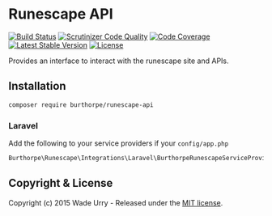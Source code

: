 # Runescape API

[![Build Status](https://travis-ci.org/Burthorpe/runescape-api.svg?branch=master)](https://travis-ci.org/Burthorpe/runescape-api) [![Scrutinizer Code Quality](https://scrutinizer-ci.com/g/Burthorpe/runescape-api/badges/quality-score.png?b=master)](https://scrutinizer-ci.com/g/Burthorpe/runescape-api/?branch=master) [![Code Coverage](https://scrutinizer-ci.com/g/Burthorpe/runescape-api/badges/coverage.png?b=master)](https://scrutinizer-ci.com/g/Burthorpe/runescape-api/?branch=master) [![Latest Stable Version](https://poser.pugx.org/burthorpe/runescape-api/v/stable.svg)](https://packagist.org/packages/burthorpe/runescape-api) [![License](https://poser.pugx.org/burthorpe/runescape-api/license.svg)](https://packagist.org/packages/burthorpe/runescape-api)

Provides an interface to interact with the runescape site and APIs.

## Installation

```sh
composer require burthorpe/runescape-api
```
 
### Laravel
 
 Add the following to your service providers if your `config/app.php`

```php
Burthorpe\Runescape\Integrations\Laravel\BurthorpeRunescapeServiceProvider::class,
```

## Copyright & License

Copyright (c) 2015 Wade Urry - Released under the [MIT license](LICENSE).
